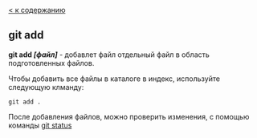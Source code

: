[< к содержанию](./readme.md)

## git add

**git add *[файл]*** - добавлет файл отдельный файл в область подготовленных файлов.

Чтобы добавить все файлы в каталоге в индекс, используйте следующую клманду:

```bash=
git add .
```
После добавления файлов, можно проверить изменения, с помощью команды <u>[git status](./status.md)</u>